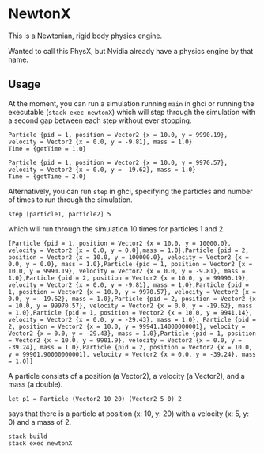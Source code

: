 # NewtonX

This is a Newtonian, rigid body physics engine.

Wanted to call this PhysX, but Nvidia already have a physics engine by that name. 

## Usage

At the moment, you can run a simulation running `main` in ghci or running the executable (`stack exec newtonX`) which will step through the simulation with a second gap between each step without ever stopping. 

```
Particle {pid = 1, position = Vector2 {x = 10.0, y = 9990.19}, velocity = Vector2 {x = 0.0, y = -9.81}, mass = 1.0}
Time = {getTime = 1.0}

Particle {pid = 1, position = Vector2 {x = 10.0, y = 9970.57}, velocity = Vector2 {x = 0.0, y = -19.62}, mass = 1.0}
Time = {getTime = 2.0}
```

Alternatively, you can run `step` in ghci, specifying the particles and number of times to run through the simulation.

```
step [particle1, particle2] 5 
```

which will run through the simulation 10 times for particles 1 and 2.

```
[Particle {pid = 1, position = Vector2 {x = 10.0, y = 10000.0}, velocity = Vector2 {x = 0.0, y = 0.0},mass = 1.0},Particle {pid = 2, position = Vector2 {x = 10.0, y = 100000.0}, velocity = Vector2 {x = 0.0, y = 0.0}, mass = 1.0},Particle {pid = 1, position = Vector2 {x = 10.0, y = 9990.19}, velocity = Vector2 {x = 0.0, y = -9.81}, mass = 1.0},Particle {pid = 2, position = Vector2 {x = 10.0, y = 99990.19}, velocity = Vector2 {x = 0.0, y = -9.81}, mass = 1.0},Particle {pid = 1, position = Vector2 {x = 10.0, y = 9970.57}, velocity = Vector2 {x = 0.0, y = -19.62}, mass = 1.0},Particle {pid = 2, position = Vector2 {x = 10.0, y = 99970.57}, velocity = Vector2 {x = 0.0, y = -19.62}, mass = 1.0},Particle {pid = 1, position = Vector2 {x = 10.0, y = 9941.14}, velocity = Vector2 {x = 0.0, y = -29.43}, mass = 1.0}, Particle {pid = 2, position = Vector2 {x = 10.0, y = 99941.14000000001}, velocity = Vector2 {x = 0.0, y = -29.43}, mass = 1.0},Particle {pid = 1, position = Vector2 {x = 10.0, y = 9901.9}, velocity = Vector2 {x = 0.0, y = -39.24}, mass = 1.0},Particle {pid = 2, position = Vector2 {x = 10.0, y = 99901.90000000001}, velocity = Vector2 {x = 0.0, y = -39.24}, mass = 1.0}]
```

A particle consists of a position (a Vector2), a velocity (a Vector2), and a mass (a double).

```
let p1 = Particle (Vector2 10 20) (Vector2 5 0) 2
```

says that there is a particle at position (x: 10, y: 20) with a velocity (x: 5, y: 0) and a mass of 2.

```
stack build
stack exec newtonX
```
